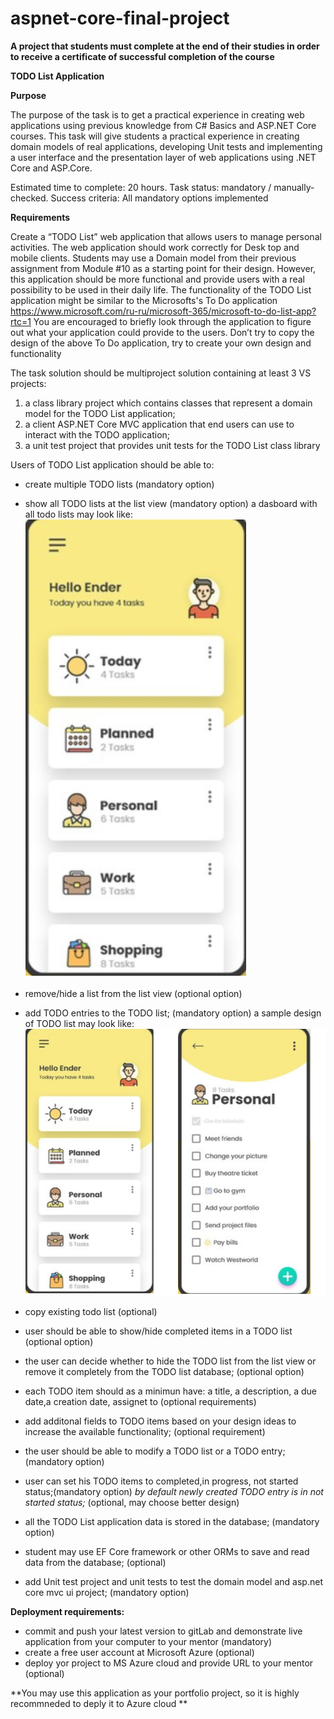 # aspnet-core-final-project

 **A project that students must complete at the end of their studies in order to receive a certificate of successful completion of the course** 

**TODO List Application**

**Purpose**

The purpose of the task is to get a practical experience in creating web applications using previous knowledge from C# Basics and ASP.NET  Core courses. This task will give students a practical experience in creating domain models of real applications, developing Unit tests and  implementing a user interface and the presentation layer of web applications using .NET Core and ASP.Core.  

Estimated time to complete: 20 hours. 
Task status: mandatory / manually-checked.
Success criteria: All mandatory options implemented

**Requirements**

 Create a “TODO List” web application that allows users to manage personal activities.
The web application should work correctly for Desk top and mobile clients.
Students may use a Domain model from their previous assignment from Module #10 as a starting point for their design.  However, this application should be more functional and provide users with a real possibility to be used in their daily life.
The functionality of the TODO List application might be similar to the Microsofts's To Do application https://www.microsoft.com/ru-ru/microsoft-365/microsoft-to-do-list-app?rtc=1 
You are encouraged to briefly look through the application to figure out what  your application could provide to the users. Don’t try to copy the design of the above To Do application, try to create your own design and functionality

The task solution should be multiproject solution containing at least 3 VS projects:

1. a class library project which contains classes that represent a domain model for the TODO List application;
2. a client ASP.NET Core MVC  application that end users can use to interact with the TODO application;
3. a unit test project that provides unit tests for the TODO List class library



Users of TODO List application should be able to:

- create multiple TODO lists  (mandatory option)
 - show all TODO lists at the list view (mandatory option)
 a dasboard with all todo lists may look like:
 ![](images/ToDo-Lists.png) 
- remove/hide a list from the  list view (optional option)
- add TODO entries to the TODO list; (mandatory option)
a sample design of TODO list may look like:
![](images/ToDo-List-Items.png) 
- copy existing todo list (optional)
- user should be able to show/hide completed items in a TODO list (optional option)
- the user can decide whether to hide the  TODO list  from the list view  or remove it completely from the TODO list database; (optional option)
- each TODO item should as a minimun have: a title, a description, a due date,a creation date, assignet to (optional requirements)
- add additonal fields to TODO items based on your design ideas to increase the available functionality; (optional requirement)
- the user should  be able to modify a TODO list or a TODO entry;(mandatory option)
- user can set his TODO items  to completed,in progress, not started status;(mandatory option)
_by default newly created TODO entry is in not started status;_ (optional,  may choose better design)

- all the TODO List application data is stored in the database; (mandatory option)
- student may use EF Core framework or other ORMs to save and read data from the database; (optional)
- add Unit test project and  unit tests to test the domain model and asp.net core mvc ui project; (mandatory option)

**Deployment requirements:**

- commit and push your latest version to gitLab and demonstrate live application from your computer to your mentor (mandatory)
- create a free user account at Microsoft Azure (optional)
- deploy yor project to MS Azure cloud and provide URL to your mentor (optional)

 **You may use this application as your portfolio project, so it is highly recommneded to deply it to Azure cloud **
